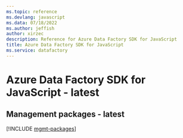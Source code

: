 ```yaml
---
ms.topic: reference
ms.devlang: javascript
ms.data: 07/18/2022
ms.author: jeffish
author: xirzec
description: Reference for Azure Data Factory SDK for JavaScript
title: Azure Data Factory SDK for JavaScript
ms.service: datafactory
---
```

# Azure Data Factory SDK for JavaScript - latest

## Management packages - latest
[!INCLUDE [mgmt-packages](data-factory-mgmt-index.md)]
